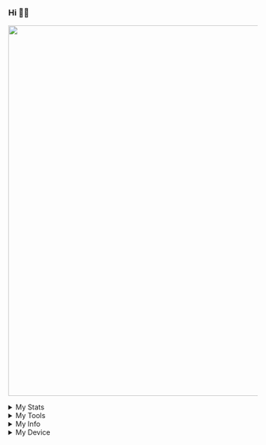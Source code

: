 ### Hi 👋👋

<p align='centre'><a href='https://t.me/Paramatin7'><img src='https://telegra.ph/file/918273a8e97047f96eeb9.jpg' width='750"'></a></p>

<details>
<summary>My Stats</summary><p align='centre'><img src='https://github-readme-stats.vercel.app/api?username=Paramatin-OP&show_icons=true&theme=midnight-purple' width='500"'></p>
<p align='Right'><img src='https://github-readme-streak-stats.herokuapp.com/?user=paramatin-op&theme=midnight-purple&show_icon=true' width='500"'></p> <p align='centre'><img src='https://komarev.com/ghpvc/?username=Paramatin-op&label=My%20Profile%20Views&color=blueviolet&style=plastic' width='175"'></p>
</details>
<details>
  <summary>My Tools</summary>

<p align='centre'><img src='https://github-readme-stats.vercel.app/api/top-langs/?username=Paramatin-OP&theme=midnight-purple' width='300"' height='300"'></p><p align ="right">
  <br />
  <code><img width="10%"  src="https://www.vectorlogo.zone/logos/json/json-ar21.svg"></code>
  <code><img width="10%"   src="https://www.vectorlogo.zone/logos/git-scm/git-scm-ar21.svg"></code>
  <code><img width="10%"   src="https://www.vectorlogo.zone/logos/python/python-ar21.svg"></code>
  <br />
  <code><img width="10%"  src="https://www.vectorlogo.zone/logos/mysql/mysql-ar21.svg"></code>
  <code><img width="10%"  src="https://www.vectorlogo.zone/logos/sqlite/sqlite-ar21.svg"></code>
  <code><img width="10%"  src="https://www.vectorlogo.zone/logos/firebase/firebase-ar21.svg"></code>
  <br />
  <code><img width="10%"  src="https://www.vectorlogo.zone/logos/w3_html5/w3_html5-ar21.svg"></code>
  <code><img width="10%"  src="https://www.vectorlogo.zone/logos/github/github-ar21.svg"></code>
  <code><img width="10%"  src="https://www.vectorlogo.zone/logos/gitlab/gitlab-ar21.svg"></code>
  <br>
</p>  
</details>

<details>
<summary>My Info</summary>

- State- India, Maharashtra

- Class- 11th

- Fun Fact- I Never Thought That you will Visit my Git profile😂😂

Im Curently Working on Black-Lightning Userbot and Enjoying in Lightning Team

- I did some silly mistake like not giving credits

- I Reallised That Makin A Modules Takes effort 
My Favourites :)

- fav. DJ- Alan Walker <p align='centre'><a href='https://www.instagram.com/alanwalkermusic/'><img src='https://telegra.ph/file/379a29bcd73a448e0aa33.jpg' width='125"'></a></p>

- Fav Singer-Julie Bergan <p align='centre'><a href='https://www.instagram.com/juliebergan/'><img src='https://telegra.ph/file/aef4ea32e854169205421.jpg' width='125"'></a></p> 

- Fav. Song- Ignite, Diamond Heart, Different World, etc.....
</details>
<details>
  <summary>My Device</summary>

- Dell Inspiron 5570 

- No more than this, now follow me and get lost xD
  </details>




